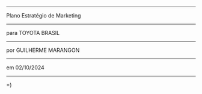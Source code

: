 ------------------------------ 
Plano Estratégio de Marketing

-------------------
para TOYOTA BRASIL

------------------------
por GUILHERME MARANGON

--------------
em 02/10/2024

----
=)
